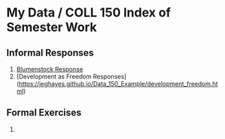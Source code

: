 # My Data / COLL 150 Index of Semester Work

## Informal Responses

1. [Blumenstock Response](https://jeghayes.github.io/Data_150_Example/Blumenstock.html)
2. [Development as Freedom Responses] (https://jeghayes.github.io/Data_150_Example/development_freedom.html)

## Formal Exercises
1. 
